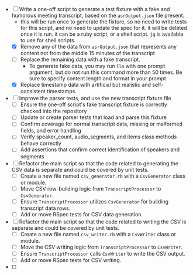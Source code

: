 
- [ ] Write a one-off script to generate a test fixture with a fake and humorous meeting transcript, based on the `asrOutput.json` file present.
  - this will be run once to generate the fixture, so no need to write tests for this script, and no need to update the spec for it. it will be deleted once it is run. it can be a ruby script, or a shell script. `jq` is available to use for shell scripts.
  - [x] Remove any of the data from `asrOutput.json` that represents any content not from the middle 15 minutes of the transcript
  - [ ] Replace the remaining data with a fake transcript.
    - To generate fake data, you may run `llm` with one prompt argument, but do not run this command more than 50 times. Be sure to specify content length and format in your prompt.
  - [x] Replace timestamp data with artificial but realistic and self-consistent timestamps.
  
- [ ] Improve the parser tests, and use the new transcript fixture file
  - [ ] Ensure the one-off script's fake transcript fixture is correctly checked into the repository
  - [ ] Update or create parser tests that load and parse this fixture
  - [ ] Confirm coverage for normal transcript data, missing or malformed fields, and error handling
  - [ ] Verify speaker_count, audio_segments, and items class methods behave correctly
  - [ ] Add assertions that confirm correct identification of speakers and segments

- [ ] Refactor the main script so that the code related to generating the CSV data is separate and could be covered by unit tests.
  - [ ] Create a new file named `csv_generator.rb` with a `CsvGenerator` class or module.
  - [ ] Move CSV row-building logic from `TranscriptProcessor` to `CsvGenerator`.
  - [ ] Ensure `TranscriptProcessor` utilizes `CsvGenerator` for building transcript data rows.
  - [ ] Add or move RSpec tests for CSV data generation.

- [ ] Refactor the main script so that the code related to writing the CSV is separate and could be covered by unit tests.
  - [ ] Create a new file named `csv_writer.rb` with a `CsvWriter` class or module.
  - [ ] Move the CSV writing logic from `TranscriptProcessor` to `CsvWriter`.
  - [ ] Ensure `TranscriptProcessor` calls `CsvWriter` to write the CSV output.
  - [ ] Add or move RSpec tests for CSV writing.

- [ ] 
